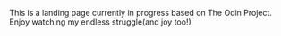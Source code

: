 This is a landing page currently in progress based on The Odin Project. Enjoy watching my endless struggle(and joy too!)